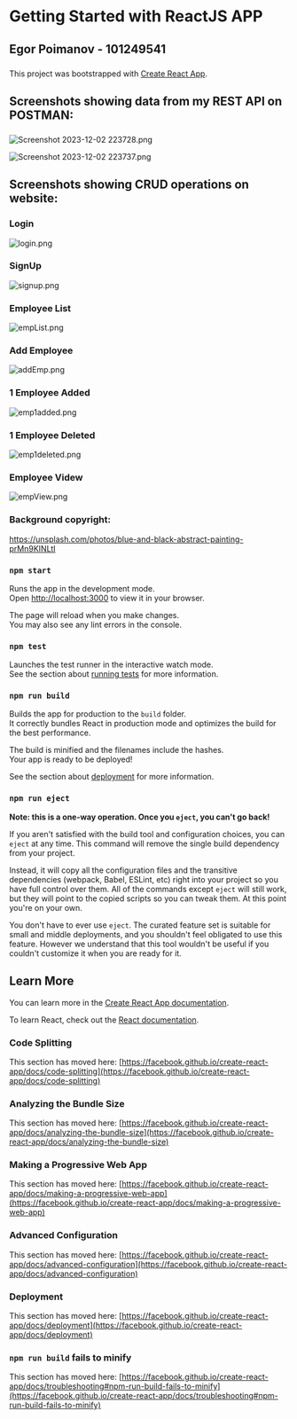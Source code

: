 # Getting Started with ReactJS APP
## Egor Poimanov - 101249541
###

This project was bootstrapped with [Create React App](https://github.com/facebook/create-react-app).

## Screenshots showing data from my REST API on POSTMAN:
###
![Screenshot 2023-12-02 223728.png](src%2Fimg%2FScreenshot%202023-12-02%20223728.png)

![Screenshot 2023-12-02 223737.png](src%2Fimg%2FScreenshot%202023-12-02%20223737.png)
###
###
## Screenshots showing CRUD operations on website:

### Login
![login.png](src%2Fimg%2Flogin.png)
### SignUp
![signup.png](src%2Fimg%2Fsignup.png)
### Employee List
![empList.png](src%2Fimg%2FempList.png)
### Add Employee
![addEmp.png](src%2Fimg%2FaddEmp.png)
### 1 Employee Added
![emp1added.png](src%2Fimg%2Femp1added.png)
### 1 Employee Deleted
![emp1deleted.png](src%2Fimg%2Femp1deleted.png)
### Employee Videw
![empView.png](src%2Fimg%2FempView.png)


### Background copyright:
https://unsplash.com/photos/blue-and-black-abstract-painting-prMn9KINLtI
###
###
###
###
###
###

### `npm start`

Runs the app in the development mode.\
Open [http://localhost:3000](http://localhost:3000) to view it in your browser.

The page will reload when you make changes.\
You may also see any lint errors in the console.

### `npm test`

Launches the test runner in the interactive watch mode.\
See the section about [running tests](https://facebook.github.io/create-react-app/docs/running-tests) for more information.

### `npm run build`

Builds the app for production to the `build` folder.\
It correctly bundles React in production mode and optimizes the build for the best performance.

The build is minified and the filenames include the hashes.\
Your app is ready to be deployed!

See the section about [deployment](https://facebook.github.io/create-react-app/docs/deployment) for more information.

### `npm run eject`

**Note: this is a one-way operation. Once you `eject`, you can't go back!**

If you aren't satisfied with the build tool and configuration choices, you can `eject` at any time. This command will remove the single build dependency from your project.

Instead, it will copy all the configuration files and the transitive dependencies (webpack, Babel, ESLint, etc) right into your project so you have full control over them. All of the commands except `eject` will still work, but they will point to the copied scripts so you can tweak them. At this point you're on your own.

You don't have to ever use `eject`. The curated feature set is suitable for small and middle deployments, and you shouldn't feel obligated to use this feature. However we understand that this tool wouldn't be useful if you couldn't customize it when you are ready for it.

## Learn More

You can learn more in the [Create React App documentation](https://facebook.github.io/create-react-app/docs/getting-started).

To learn React, check out the [React documentation](https://reactjs.org/).

### Code Splitting

This section has moved here: [https://facebook.github.io/create-react-app/docs/code-splitting](https://facebook.github.io/create-react-app/docs/code-splitting)

### Analyzing the Bundle Size

This section has moved here: [https://facebook.github.io/create-react-app/docs/analyzing-the-bundle-size](https://facebook.github.io/create-react-app/docs/analyzing-the-bundle-size)

### Making a Progressive Web App

This section has moved here: [https://facebook.github.io/create-react-app/docs/making-a-progressive-web-app](https://facebook.github.io/create-react-app/docs/making-a-progressive-web-app)

### Advanced Configuration

This section has moved here: [https://facebook.github.io/create-react-app/docs/advanced-configuration](https://facebook.github.io/create-react-app/docs/advanced-configuration)

### Deployment

This section has moved here: [https://facebook.github.io/create-react-app/docs/deployment](https://facebook.github.io/create-react-app/docs/deployment)

### `npm run build` fails to minify

This section has moved here: [https://facebook.github.io/create-react-app/docs/troubleshooting#npm-run-build-fails-to-minify](https://facebook.github.io/create-react-app/docs/troubleshooting#npm-run-build-fails-to-minify)
